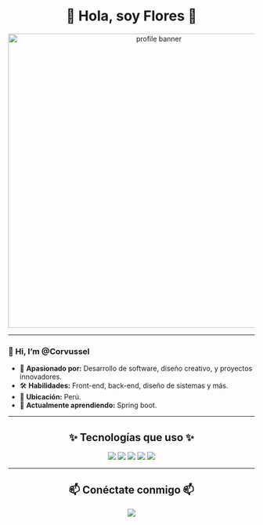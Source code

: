  <div align="center">
  <h1>🌟 Hola, soy Flores 🌟</h1>
</div>

<div align="center">
  <img src="https://user-images.githubusercontent.com/your-image-url" alt="profile banner" width="600">
</div>

---

### 👋 Hi, I’m @Corvussel  
- 🎯 **Apasionado por:** Desarrollo de software, diseño creativo, y proyectos innovadores.  
- 🛠️ **Habilidades:** Front-end, back-end, diseño de sistemas y más.  
- 📍 **Ubicación:** Perú.  
- 🌱 **Actualmente aprendiendo:** Spring boot.     

---

<div align="center">
  <h2>✨ Tecnologías que uso ✨</h2>
</div>


<div align="center">
  <img src="https://img.shields.io/badge/Java-ED8B00?style=for-the-badge&logo=java&logoColor=white">
  <img src="https://img.shields.io/badge/C%23-239120?style=for-the-badge&logo=csharp&logoColor=white">
  <img src="https://img.shields.io/badge/HTML5-E34F26?style=for-the-badge&logo=html5&logoColor=white">
  <img src="https://img.shields.io/badge/CSS3-1572B6?style=for-the-badge&logo=css3&logoColor=white">
  <img src="https://img.shields.io/badge/JavaScript-F7DF1E?style=for-the-badge&logo=javascript&logoColor=black">
</div>

---

<div align="center">
  <h2>📫 Conéctate conmigo 📫</h2> 
  <a href="mailto:russelfloressolano900@gmail.com">
    <img src="https://img.shields.io/badge/Email-D14836?style=for-the-badge&logo=gmail&logoColor=white">
  </a>
</div>
